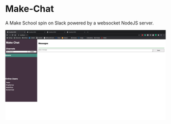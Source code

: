# Make-Chat

A Make School spin on Slack powered by a websocket NodeJS server.

![MakeChat](MakeChatSnapshot.png)
